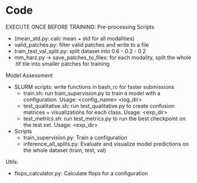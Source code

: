 # Code

EXECUTE ONCE BEFORE TRAINING: Pre-processing Scripts
- (mean_std.py: calc mean + std for all modalities)
- valid_patches.py: filter valid patches and write to a file
- train_test_val_split.py: split dataset into 0.6 - 0.2 - 0.2
- mm_harz.py -> save_patches_to_files: for each modality, split the whole .tif tile into smaller patches for training 

Model Assessment
- SLURM scripts: write functions in bash_rc for faster submissions
    - train.sh: run train_supervision.py to train a model with a configuration. Usage: <config_name> <log_dir>
    - test_qualitative.sh: run test_qualitative.py to create confusion matrices + visualizations for each class. Usage: <exp_dir>
    - test_metrics.sh: run test_metrics.py to run the best checkpoint on the test set. Usage: <exp_dir>
- Scripts
    - train_supervision.py: Train a configuration
    - inference_all_splits.py: Evaluate and visualize model predictions on the whole dataset (train, test, val)


Utils:
- flops_calculator.py: Calculate flops for a configuration